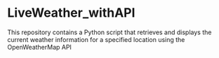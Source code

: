 # LiveWeather_withAPI
This repository contains a Python script that retrieves and displays the current weather information for a specified location using the OpenWeatherMap API
